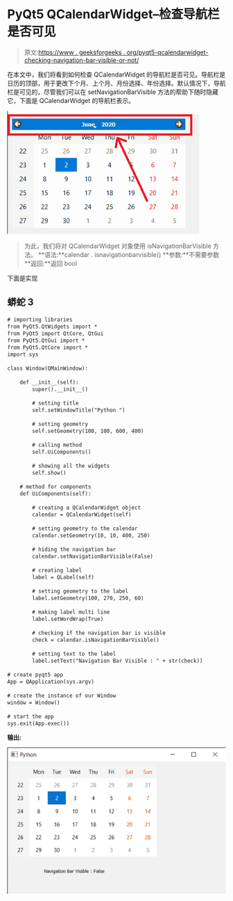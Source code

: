 # PyQt5 QCalendarWidget–检查导航栏是否可见

> 原文:[https://www . geeksforgeeks . org/pyqt5-qcalendarwidget-checking-navigation-bar-visible-or-not/](https://www.geeksforgeeks.org/pyqt5-qcalendarwidget-checking-if-navigation-bar-is-visible-or-not/)

在本文中，我们将看到如何检查 QCalendarWidget 的导航栏是否可见。导航栏是日历的顶部，用于更改下个月、上个月、月份选择、年份选择。默认情况下，导航栏是可见的，尽管我们可以在 setNavigationBarVisible 方法的帮助下随时隐藏它，下面是 QCalendarWidget 的导航栏表示。

![](img/25d66a5c0d26a276abc3b4ca1b0af24e.png)

> 为此，我们将对 QCalendarWidget 对象使用 isNavigationBarVisible 方法。
> **语法:**calendar . isnavigationbarvisible()
> **参数:**不需要参数
> **返回:**返回 bool

下面是实现

## 蟒蛇 3

```
# importing libraries
from PyQt5.QtWidgets import *
from PyQt5 import QtCore, QtGui
from PyQt5.QtGui import *
from PyQt5.QtCore import *
import sys

class Window(QMainWindow):

    def __init__(self):
        super().__init__()

        # setting title
        self.setWindowTitle("Python ")

        # setting geometry
        self.setGeometry(100, 100, 600, 400)

        # calling method
        self.UiComponents()

        # showing all the widgets
        self.show()

    # method for components
    def UiComponents(self):

        # creating a QCalendarWidget object
        calendar = QCalendarWidget(self)

        # setting geometry to the calendar
        calendar.setGeometry(10, 10, 400, 250)

        # hiding the navigation bar
        calendar.setNavigationBarVisible(False)

        # creating label
        label = QLabel(self)

        # setting geometry to the label
        label.setGeometry(100, 270, 250, 60)

        # making label multi line
        label.setWordWrap(True)

        # checking if the navigation bar is visible
        check = calendar.isNavigationBarVisible()

        # setting text to the label
        label.setText("Navigation Bar Visible : " + str(check))

# create pyqt5 app
App = QApplication(sys.argv)

# create the instance of our Window
window = Window()

# start the app
sys.exit(App.exec())
```

**输出:**

![](img/83b121546ae1b5bc6b40dee917649419.png)